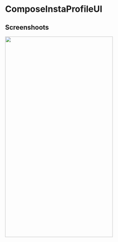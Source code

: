 # ComposeInstaProfileUI
## Screenshoots
<img src="https://github.com/mustafaunlu0/ComposeInstaProfileUI/blob/master/insta.gif" width="350" height="650"/> 
